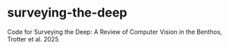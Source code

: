 # surveying-the-deep
Code for Surveying the Deep: A Review of Computer Vision in the Benthos, Trotter et al. 2025
